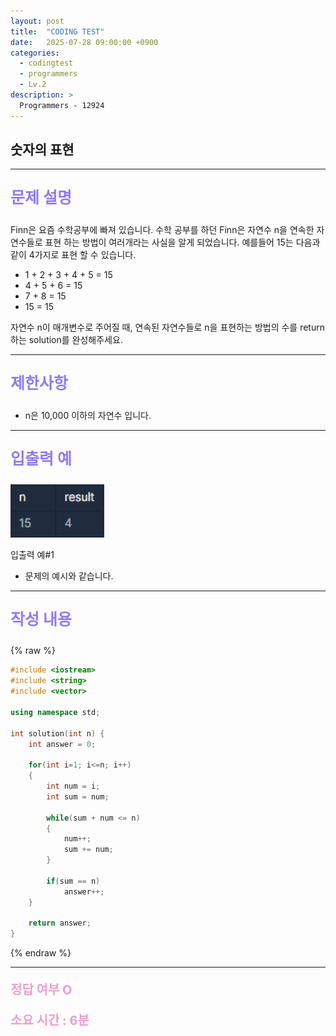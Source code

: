 ```yaml
---
layout: post
title:  "CODING TEST"
date:   2025-07-28 09:00:00 +0900
categories:
  - codingtest
  - programmers
  - Lv.2
description: >
  Programmers - 12924
---
```

## 숫자의 표현

---

<p style = "color:#8f7cee; font-size:25px; font-weight:bold">
문제 설명
</p>

Finn은 요즘 수학공부에 빠져 있습니다. 수학 공부를 하던 Finn은 자연수 n을 연속한 자연수들로 표현 하는 방법이 여러개라는 사실을 알게 되었습니다. 예를들어 15는 다음과 같이 4가지로 표현 할 수 있습니다.

- 1 + 2 + 3 + 4 + 5 = 15
- 4 + 5 + 6 = 15
- 7 + 8 = 15
- 15 = 15

자연수 n이 매개변수로 주어질 때, 연속된 자연수들로 n을 표현하는 방법의 수를 return하는 solution를 완성해주세요.

---

<p style = "color:#8f7cee; font-size:25px; font-weight:bold">
제한사항
</p>

- n은 10,000 이하의 자연수 입니다.

---

<p style = "color:#8f7cee; font-size:25px; font-weight:bold">
입출력 예 
</p>

<img src = "/assets/img/codingtest/12924.png" width = "150" height = "85">

입출력 예#1
- 문제의 예시와 같습니다.

---

<p style = "color:#8f7cee; font-size:25px; font-weight:bold">
작성 내용
</p>

{% raw %}
```cpp
#include <iostream>
#include <string>
#include <vector>

using namespace std;

int solution(int n) {
    int answer = 0;
    
    for(int i=1; i<=n; i++)
    {
        int num = i;
        int sum = num;
        
        while(sum + num <= n)
        {
            num++;
            sum += num;
        }
        
        if(sum == n)
            answer++;
    }
    
    return answer;
}
```
{% endraw %}

---

<p style = "color:#ed9ece; font-size:20px; font-weight:bold">
정답 여부 O
</p>

<p style = "color:#ed9ece; font-size:20px; font-weight:bold">
소요 시간 : 6분
</p>
